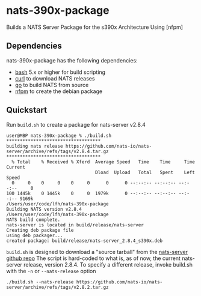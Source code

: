 # nats-390x-package
Builds a NATS Server Package for the s390x Architecture Using [nfpm]

## Dependencies

nats-390x-package has the following dependencies:

- [bash](https://www.gnu.org/software/bash/) 5.x or higher for build scripting
- [curl](https://curl.se/) to download NATS releases
- [go](https://go.dev/) to build NATS from source
- [nfpm](https://github.com/goreleaser/nfpm) to create the debian package

## Quickstart 

Run `build.sh` to create a package for nats-server v2.8.4

```shell
user@MBP nats-390x-package % ./build.sh
***********************************
building nats release https://github.com/nats-io/nats-server/archive/refs/tags/v2.8.4.tar.gz
***********************************
  % Total    % Received % Xferd  Average Speed   Time    Time     Time  Current
                                 Dload  Upload   Total   Spent    Left  Speed
  0     0    0     0    0     0      0      0 --:--:-- --:--:-- --:--:--     0
100 1445k    0 1445k    0     0  1979k      0 --:--:-- --:--:-- --:--:-- 9169k
/Users/user/code/lfh/nats-390x-package
Building NATS version v2.8.4
/Users/user/code/lfh/nats-390x-package
NATS build complete.
nats-server is located in build/release/nats-server
Creating deb package file
using deb packager...
created package: build/release/nats-server_2.8.4_s390x.deb
```

`build.sh` is designed to download a "source tarball" from the [nats-server github repo](https://github.com/nats-io/nats-server/releases)
The script is hard-coded to what is, as of now, the current nats-server release, version 2.8.4. To specify a different
release, invoke build.sh with the `-n` or `--nats-release` option

```shell
./build.sh --nats-release https://github.com/nats-io/nats-server/archive/refs/tags/v2.8.2.tar.gz
```
